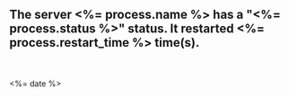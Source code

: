 <h2>The server <%= process.name %> has a "<%= process.status %>" status. It restarted <%= process.restart_time %> time(s).</h2>
<br/>
<br/>
<%= date %>